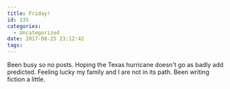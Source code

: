 ```yaml
---
title: Friday!
id: 135
categories:
  - Uncategorized
date: 2017-08-25 23:12:42
tags:
---
```


Been busy so no posts. Hoping the Texas hurricane doesn't go as badly add predicted. Feeling lucky my family and I are not in its path. Been writing fiction a little.